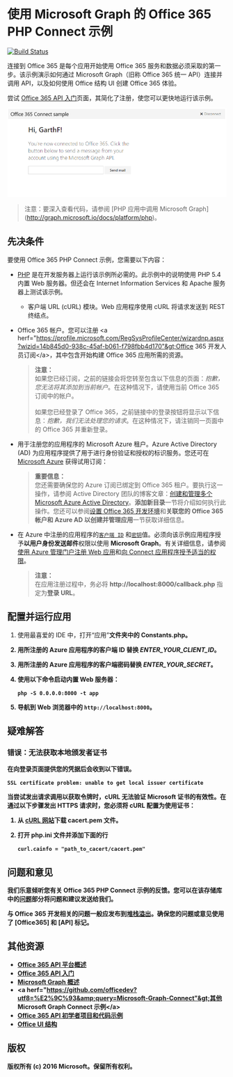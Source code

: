 # 使用 Microsoft Graph 的 Office 365 PHP Connect 示例

[![Build Status](https://travis-ci.org/OfficeDev/O365-PHP-Microsoft-Graph-Connect.svg?branch=master)](https://travis-ci.org/OfficeDev/O365-PHP-Microsoft-Graph-Connect)

连接到 Office 365 是每个应用开始使用 Office 365 服务和数据必须采取的第一步。该示例演示如何通过 Microsoft Graph（旧称 Office 365 统一 API）连接并调用 API，以及如何使用 Office 结构 UI 创建 Office 365 体验。

尝试 [Office 365 API 入门](http://dev.office.com/getting-started/office365apis?platform=option-php#setup)页面，其简化了注册，使您可以更快地运行该示例。

![Office 365 PHP Connect 示例的屏幕截图](../readme-images/O365-PHP-Microsoft-Graph-Connect.png)

> 注意：要深入查看代码，请参阅 [PHP 应用中调用 Microsoft Graph] (http://graph.microsoft.io/docs/platform/php)。


## 先决条件

要使用 Office 365 PHP Connect 示例，您需要以下内容：

* [PHP](http://php.net/) 是在开发服务器上运行该示例所必需的。此示例中的说明使用 PHP 5.4 内置 Web 服务器。但还会在 Internet Information Services 和 Apache 服务器上测试该示例。
	* 客户端 URL (cURL) 模块。Web 应用程序使用 cURL 将请求发送到 REST 终结点。 
* Office 365 帐户。您可以注册 &lt;a herf="https://profile.microsoft.com/RegSysProfileCenter/wizardnp.aspx?wizid=14b845d0-938c-45af-b061-f798fbb4d170"&gt;Office 365 开发人员订阅&lt;/a&gt;，其中包含开始构建 Office 365 应用所需的资源。

     > **注意：**<br />
     如果您已经订阅，之前的链接会将您转至包含以下信息的页面：*抱歉，您无法将其添加到当前帐户*。在这种情况下，请使用当前 Office 365 订阅中的帐户。<br /><br />
     如果您已经登录了 Office 365，之前链接中的登录按钮将显示以下信息：*抱歉，我们无法处理您的请求*。在这种情况下，请注销同一页面中的 Office 365 并重新登录。
* 用于注册您的应用程序的 Microsoft Azure 租户。Azure Active Directory (AD) 为应用程序提供了用于进行身份验证和授权的标识服务。您还可在 [Microsoft Azure](https://account.windowsazure.com/SignUp) 获得试用订阅：

     > **重要信息：**<br />
     您还需要确保您的 Azure 订阅已绑定到 Office 365 租户。要执行这一操作，请参阅 Active Directory 团队的博客文章：[创建和管理多个 Microsoft Azure Active Directory](http://blogs.technet.com/b/ad/archive/2013/11/08/creating-and-managing-multiple-windows-azure-active-directories.aspx)。**添加新目录**一节将介绍如何执行此操作。您还可以参阅[设置 Office 365 开发环境](ht5ps://msdn.microsoft.com/office/office365/howto/setup-development-environment#bk_CreateAzureSubscription)和**关联您的 Office 365 帐户和 Azure AD 以创建并管理应用**一节获取详细信息。
* 在 Azure 中注册的应用程序的[```客户端 ID```](app/Constants.php#L29) 和[```密钥```](app/Constants.php#L30)值。必须向该示例应用程序授予**以用户身份发送邮件**权限以使用 **Microsoft Graph**。有关详细信息，请参阅[使用 Azure 管理门户注册 Web 应用](https://msdn.microsoft.com/office/office365/HowTo/add-common-consent-manually#bk_RegisterServerApp)和[向 Connect 应用程序授予适当的权限](https://github.com/OfficeDev/O365-PHP-Microsoft-Graph-Connect/wiki/Grant-permissions-to-the-Connect-application-in-Azure)。

     > **注意：**<br />
     在应用注册过程中，务必将 **http://localhost:8000/callback.php** 指定为**登录 URL**。

## 配置并运行应用

1. 使用最喜爱的 IDE 中，打开“应用”<b />文件夹中的 **Constants.php**。
2. 用所注册的 Azure 应用程序的客户端 ID 替换 *ENTER_YOUR_CLIENT_ID*。
3. 用所注册的 Azure 应用程序的客户端密码替换 *ENTER_YOUR_SECRET*。
4. 使用以下命令启动内置 Web 服务器：
    ```
    php -S 0.0.0.0:8000 -t app
    ```
    
5. 导航到 Web 浏览器中的 ```http://localhost:8000```。

## 疑难解答

### 错误：无法获取本地颁发者证书

在向登录页面提供您的凭据后会收到以下错误。
```
SSL certificate problem: unable to get local issuer certificate
```

当尝试发出请求调用以获取令牌时，cURL 无法验证 Microsoft 证书的有效性。在通过以下步骤发出 HTTPS 请求时，您必须将 cURL 配置为使用证书：  

1. 从 [cURL 网站](http://curl.haxx.se/docs/caextract.html)下载 cacert.pem 文件。 
2. 打开 php.ini 文件并添加下面的行

	```
	curl.cainfo = "path_to_cacert/cacert.pem"
	```

## 问题和意见

我们乐意倾听您有关 Office 365 PHP Connect 示例的反馈。您可以在该存储库中的[问题](https://github.com/OfficeDev/O365-PHP-Microsoft-Graph-Connect/issues)部分将问题和建议发送给我们。

与 Office 365 开发相关的问题一般应发布到[堆栈溢出](http://stackoverflow.com/questions/tagged/Office365+API)。确保您的问题或意见使用了 [Office365] 和 [API] 标记。
  
## 其他资源

* [Office 365 API 平台概述](https://msdn.microsoft.com/office/office365/howto/platform-development-overview)
* [Office 365 API 入门](http://dev.office.com/getting-started/office365apis)
* [Microsoft Graph 概述](http://graph.microsoft.io/)
* &lt;a herf="https://github.com/officedev?utf8=%E2%9C%93&amp;query=Microsoft-Graph-Connect"&gt;其他 Microsoft Graph Connect 示例&lt;/a&gt;
* [Office 365 API 初学者项目和代码示例](https://msdn.microsoft.com/office/office365/howto/starter-projects-and-code-samples)
* [Office UI 结构](https://github.com/OfficeDev/Office-UI-Fabric)

## 版权
版权所有 (c) 2016 Microsoft。保留所有权利。


